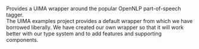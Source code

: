 Provides a UIMA wrapper around the popular OpenNLP part-of-speech tagger.  
The UIMA examples project provides a default wrapper from which we have borrowed liberally.
We have created our own wrapper so that it will work better with our type system and to add features and supporting components.
 